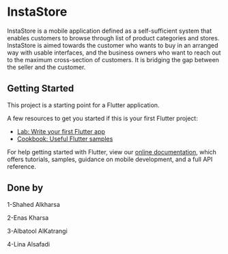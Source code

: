 # InstaStore

InstaStore is a mobile application defined as a self-sufficient system that enables customers to browse through list of product categories and stores. InstaStore is aimed towards the customer who wants to buy in an arranged way with usable interfaces, and the business owners who want to reach out to the maximum cross-section of customers. It is bridging the gap between the seller and the customer.

## Getting Started

This project is a starting point for a Flutter application.

A few resources to get you started if this is your first Flutter project:

- [Lab: Write your first Flutter app](https://flutter.dev/docs/get-started/codelab)
- [Cookbook: Useful Flutter samples](https://flutter.dev/docs/cookbook)

For help getting started with Flutter, view our
[online documentation](https://flutter.dev/docs), which offers tutorials,
samples, guidance on mobile development, and a full API reference.

## Done by 

1-Shahed Alkharsa

2-Enas Kharsa

3-Albatool AlKatrangi

4-Lina Alsafadi
